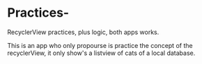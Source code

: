 # Practices-
RecyclerView practices, plus logic, both apps works.

This is an app who only propourse is practice the concept of the recyclerView, it only show's a listview of cats of a local database.
